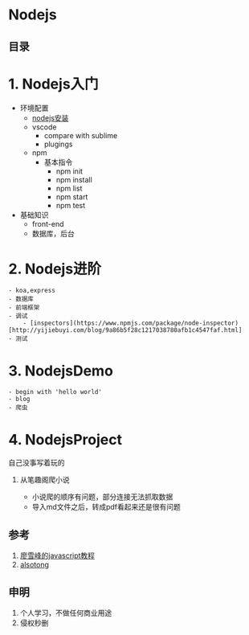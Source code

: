 Nodejs
=====

## 目录
# 1. Nodejs入门
- 环境配置
    - [nodejs安装](http://www.liaoxuefeng.com/wiki/001434446689867b27157e896e74d51a89c25cc8b43bdb3000/00143450141843488beddae2a1044cab5acb5125baf0882000) 
    - vscode
        - compare with sublime
        - plugings
    - npm
        - 基本指令
            - npm init
            - npm install
            - npm list
            - npm start
            - npm test
- 基础知识
    - front-end 
    - 数据库，后台
# 2. Nodejs进阶
    - koa,express
    - 数据库
    - 前端框架
    - 调试
        - [inspectors](https://www.npmjs.com/package/node-inspector)[http://yijiebuyi.com/blog/9a86b5f28c1217038780afb1c4547faf.html]
    - 测试
# 3. NodejsDemo
    - begin with 'hello world'
    - blog
    - 爬虫
# 4. NodejsProject

自己没事写着玩的

1. 从笔趣阁爬小说

    - 小说爬的顺序有问题，部分连接无法抓取数据
    - 导入md文件之后，转成pdf看起来还是很有问题






## 参考
1. [廖雪峰的javascript教程](http://www.liaoxuefeng.com/wiki/001434446689867b27157e896e74d51a89c25cc8b43bdb3000)
2. [alsotong](https://github.com/alsotang/node-lessons/)

## 申明
1. 个人学习，不做任何商业用途
2. 侵权秒删